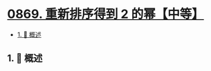 # [0869. 重新排序得到 2 的幂【中等】](https://github.com/tnotesjs/TNotes.leetcode/tree/main/notes/0869.%20%E9%87%8D%E6%96%B0%E6%8E%92%E5%BA%8F%E5%BE%97%E5%88%B0%202%20%E7%9A%84%E5%B9%82%E3%80%90%E4%B8%AD%E7%AD%89%E3%80%91)

<!-- region:toc -->

- [1. 📝 概述](#1--概述)

<!-- endregion:toc -->

## 1. 📝 概述
